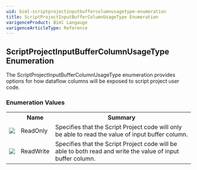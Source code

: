 ```yaml
---
uid: biml-scriptprojectinputbuffercolumnusagetype-enumeration
title: ScriptProjectInputBufferColumnUsageType Enumeration
varigenceProduct: Biml Langauge
varigenceArticleType: Reference
---
```


## ScriptProjectInputBufferColumnUsageType Enumeration<div class="LanguageSummary"><div class ="SummaryItem">The ScriptProjectInputBufferColumnUsageType enumeration provides options for how dataflow columns will be exposed to script project user code.</div></div><div class="EnumValueGroup">### Enumeration Values<table id="EnumValue" class="MemberList"><tbody><tr><th class="MemberTypeIconColumnHeader">&nbsp;</th><th class="MemberNameColumnHeader">Name</th><th class="MemberSummaryColumnHeader">Summary</th></tr><tr class="cd0"><td align="center" class="MemberTypeIcon"><img src="enumValue.png"></img></td><td class="MemberName">ReadOnly</td><td class="MemberSummary"><div class ="SummaryItem">Specifies that the Script Project code will only be able to read the value of input buffer column.</div></td></tr><tr class="cd1"><td align="center" class="MemberTypeIcon"><img src="enumValue.png"></img></td><td class="MemberName">ReadWrite</td><td class="MemberSummary"><div class ="SummaryItem">Specifies that the Script Project code will be able to both read and write the value of input buffer column.</div></td></tr></tbody></table></div>